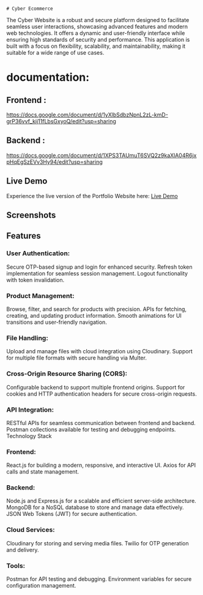                                                                                                                  # Cyber Ecommerce

The Cyber Website is a robust and secure platform designed to facilitate seamless user interactions, showcasing advanced features and modern web technologies. It offers a dynamic and user-friendly interface while ensuring high standards of security and performance. This application is built with a focus on flexibility, scalability, and maintainability, making it suitable for a wide range of use cases.

# documentation: 
## Frontend :
https://docs.google.com/document/d/1yXlbSdbzNpnL2zL-kmD-grP36vvf_kij11fLbsGxyoQ/edit?usp=sharing
## Backend :
https://docs.google.com/document/d/1XPS3TAUmuT6SVQ2z9kaXlA04R6jxpHqEgSzEVv3Hy94/edit?usp=sharing

## Live Demo

Experience the live version of the Portfolio Website here: [Live Demo](https://flippyecommerce.vercel.app)

## Screenshots 


## Features

### User Authentication:

Secure OTP-based signup and login for enhanced security.
Refresh token implementation for seamless session management.
Logout functionality with token invalidation.
 
### Product Management:

Browse, filter, and search for products with precision.
APIs for fetching, creating, and updating product information.
Smooth animations for UI transitions and user-friendly navigation.

### File Handling:

Upload and manage files with cloud integration using Cloudinary.
Support for multiple file formats with secure handling via Multer.

### Cross-Origin Resource Sharing (CORS):

Configurable backend to support multiple frontend origins.
Support for cookies and HTTP authentication headers for secure cross-origin requests.

### API Integration:

RESTful APIs for seamless communication between frontend and backend.
Postman collections available for testing and debugging endpoints.
Technology Stack

### Frontend:

React.js for building a modern, responsive, and interactive UI.
Axios for API calls and state management.

### Backend:

Node.js and Express.js for a scalable and efficient server-side architecture.
MongoDB for a NoSQL database to store and manage data effectively.
JSON Web Tokens (JWT) for secure authentication.

### Cloud Services:

Cloudinary for storing and serving media files.
Twilio for OTP generation and delivery.

### Tools:

Postman for API testing and debugging.
Environment variables for secure configuration management.
